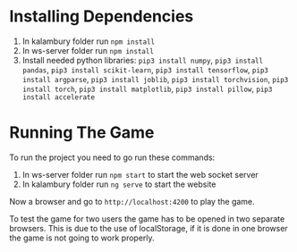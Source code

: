 # Installing Dependencies
1. In kalambury folder run `npm install`
2. In ws-server folder run `npm install`
3. Install needed python libraries: `pip3 install numpy`, `pip3 install pandas`, `pip3 install scikit-learn`, `pip3 install tensorflow`, `pip3 install argparse`, `pip3 install joblib`, `pip3 install torchvision`, `pip3 install torch`, `pip3 install matplotlib`, `pip3 install pillow`, `pip3 install accelerate`

# Running The Game
To run the project you need to go run these commands:
1. In ws-server folder run `npm start` to start the web socket server
2. In kalambury folder run `ng serve` to start the website

Now a browser and go to `http://localhost:4200` to play the game.

To test the game for two users the game has to be opened in two separate browsers. This is due to the use of localStorage, if it is done in one browser the game is not going to work properly.
